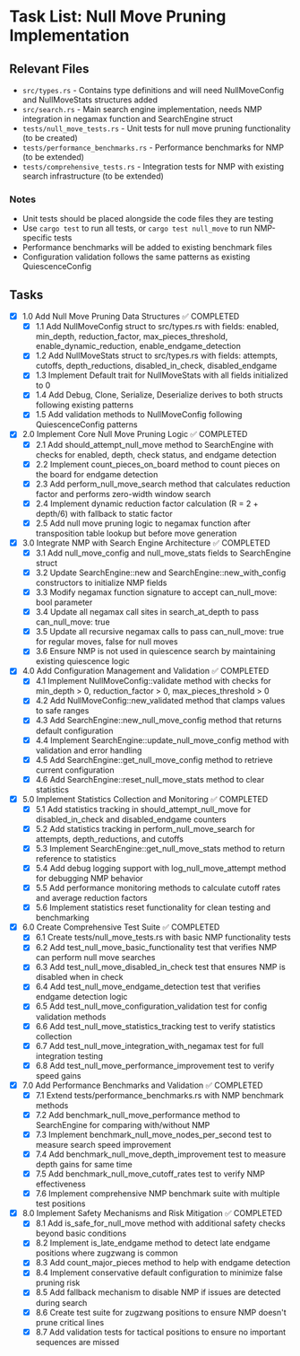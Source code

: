 # Task List: Null Move Pruning Implementation

## Relevant Files

- `src/types.rs` - Contains type definitions and will need NullMoveConfig and NullMoveStats structures added
- `src/search.rs` - Main search engine implementation, needs NMP integration in negamax function and SearchEngine struct
- `tests/null_move_tests.rs` - Unit tests for null move pruning functionality (to be created)
- `tests/performance_benchmarks.rs` - Performance benchmarks for NMP (to be extended)
- `tests/comprehensive_tests.rs` - Integration tests for NMP with existing search infrastructure (to be extended)

### Notes

- Unit tests should be placed alongside the code files they are testing
- Use `cargo test` to run all tests, or `cargo test null_move` to run NMP-specific tests
- Performance benchmarks will be added to existing benchmark files
- Configuration validation follows the same patterns as existing QuiescenceConfig

## Tasks

- [x] 1.0 Add Null Move Pruning Data Structures ✅ COMPLETED
  - [x] 1.1 Add NullMoveConfig struct to src/types.rs with fields: enabled, min_depth, reduction_factor, max_pieces_threshold, enable_dynamic_reduction, enable_endgame_detection
  - [x] 1.2 Add NullMoveStats struct to src/types.rs with fields: attempts, cutoffs, depth_reductions, disabled_in_check, disabled_endgame
  - [x] 1.3 Implement Default trait for NullMoveStats with all fields initialized to 0
  - [x] 1.4 Add Debug, Clone, Serialize, Deserialize derives to both structs following existing patterns
  - [x] 1.5 Add validation methods to NullMoveConfig following QuiescenceConfig patterns
- [x] 2.0 Implement Core Null Move Pruning Logic ✅ COMPLETED
  - [x] 2.1 Add should_attempt_null_move method to SearchEngine with checks for enabled, depth, check status, and endgame detection
  - [x] 2.2 Implement count_pieces_on_board method to count pieces on the board for endgame detection
  - [x] 2.3 Add perform_null_move_search method that calculates reduction factor and performs zero-width window search
  - [x] 2.4 Implement dynamic reduction factor calculation (R = 2 + depth/6) with fallback to static factor
  - [x] 2.5 Add null move pruning logic to negamax function after transposition table lookup but before move generation
- [x] 3.0 Integrate NMP with Search Engine Architecture ✅ COMPLETED
  - [x] 3.1 Add null_move_config and null_move_stats fields to SearchEngine struct
  - [x] 3.2 Update SearchEngine::new and SearchEngine::new_with_config constructors to initialize NMP fields
  - [x] 3.3 Modify negamax function signature to accept can_null_move: bool parameter
  - [x] 3.4 Update all negamax call sites in search_at_depth to pass can_null_move: true
  - [x] 3.5 Update all recursive negamax calls to pass can_null_move: true for regular moves, false for null moves
  - [x] 3.6 Ensure NMP is not used in quiescence search by maintaining existing quiescence logic
- [x] 4.0 Add Configuration Management and Validation ✅ COMPLETED
  - [x] 4.1 Implement NullMoveConfig::validate method with checks for min_depth > 0, reduction_factor > 0, max_pieces_threshold > 0
  - [x] 4.2 Add NullMoveConfig::new_validated method that clamps values to safe ranges
  - [x] 4.3 Add SearchEngine::new_null_move_config method that returns default configuration
  - [x] 4.4 Implement SearchEngine::update_null_move_config method with validation and error handling
  - [x] 4.5 Add SearchEngine::get_null_move_config method to retrieve current configuration
  - [x] 4.6 Add SearchEngine::reset_null_move_stats method to clear statistics
- [x] 5.0 Implement Statistics Collection and Monitoring ✅ COMPLETED
  - [x] 5.1 Add statistics tracking in should_attempt_null_move for disabled_in_check and disabled_endgame counters
  - [x] 5.2 Add statistics tracking in perform_null_move_search for attempts, depth_reductions, and cutoffs
  - [x] 5.3 Implement SearchEngine::get_null_move_stats method to return reference to statistics
  - [x] 5.4 Add debug logging support with log_null_move_attempt method for debugging NMP behavior
  - [x] 5.5 Add performance monitoring methods to calculate cutoff rates and average reduction factors
  - [x] 5.6 Implement statistics reset functionality for clean testing and benchmarking
- [x] 6.0 Create Comprehensive Test Suite ✅ COMPLETED
  - [x] 6.1 Create tests/null_move_tests.rs with basic NMP functionality tests
  - [x] 6.2 Add test_null_move_basic_functionality test that verifies NMP can perform null move searches
  - [x] 6.3 Add test_null_move_disabled_in_check test that ensures NMP is disabled when in check
  - [x] 6.4 Add test_null_move_endgame_detection test that verifies endgame detection logic
  - [x] 6.5 Add test_null_move_configuration_validation test for config validation methods
  - [x] 6.6 Add test_null_move_statistics_tracking test to verify statistics collection
  - [x] 6.7 Add test_null_move_integration_with_negamax test for full integration testing
  - [x] 6.8 Add test_null_move_performance_improvement test to verify speed gains
- [x] 7.0 Add Performance Benchmarks and Validation ✅ COMPLETED
  - [x] 7.1 Extend tests/performance_benchmarks.rs with NMP benchmark methods
  - [x] 7.2 Add benchmark_null_move_performance method to SearchEngine for comparing with/without NMP
  - [x] 7.3 Implement benchmark_null_move_nodes_per_second test to measure search speed improvement
  - [x] 7.4 Add benchmark_null_move_depth_improvement test to measure depth gains for same time
  - [x] 7.5 Add benchmark_null_move_cutoff_rates test to verify NMP effectiveness
  - [x] 7.6 Implement comprehensive NMP benchmark suite with multiple test positions
- [x] 8.0 Implement Safety Mechanisms and Risk Mitigation ✅ COMPLETED
  - [x] 8.1 Add is_safe_for_null_move method with additional safety checks beyond basic conditions
  - [x] 8.2 Implement is_late_endgame method to detect late endgame positions where zugzwang is common
  - [x] 8.3 Add count_major_pieces method to help with endgame detection
  - [x] 8.4 Implement conservative default configuration to minimize false pruning risk
  - [x] 8.5 Add fallback mechanism to disable NMP if issues are detected during search
  - [x] 8.6 Create test suite for zugzwang positions to ensure NMP doesn't prune critical lines
  - [x] 8.7 Add validation tests for tactical positions to ensure no important sequences are missed
